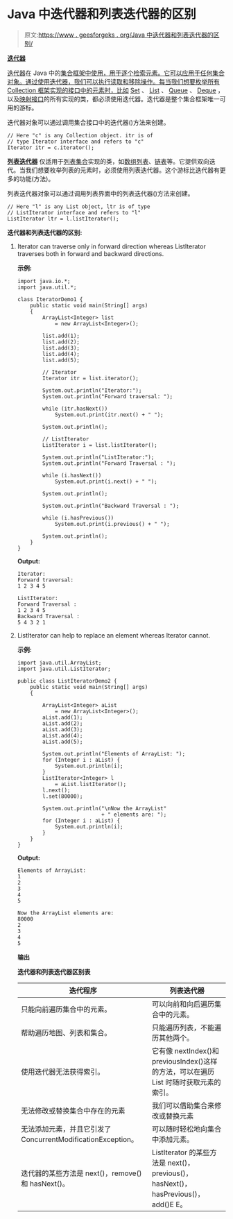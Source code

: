 # Java 中迭代器和列表迭代器的区别

> 原文:[https://www . geesforgeks . org/Java 中迭代器和列表迭代器的区别/](https://www.geeksforgeeks.org/difference-between-an-iterator-and-listiterator-in-java/)

**[迭代器](https://www.geeksforgeeks.org/iterators-in-java/)**

[迭代器](https://www.geeksforgeeks.org/iterators-in-java/)在 Java 中的[集合框架中使用，用于逐个检索元素。它可以应用于任何集合对象。通过使用迭代器，我们可以执行读取和移除操作。每当我们想要枚举所有 Collection 框架实现的接口中的元素时，比如](https://www.geeksforgeeks.org/collections-in-java-2/) [Set](https://www.geeksforgeeks.org/set-in-java/) 、 [List](https://www.geeksforgeeks.org/list-interface-java-examples/) 、 [Queue](https://www.geeksforgeeks.org/queue-interface-java/) 、 [Deque](https://www.geeksforgeeks.org/deque-interface-java-example/) ，以及[映射接口](https://www.geeksforgeeks.org/map-interface-java-examples/)的所有实现的类，都必须使用迭代器。迭代器是整个集合框架唯一可用的游标。

迭代器对象可以通过调用集合接口中的迭代器()方法来创建。

```
// Here "c" is any Collection object. itr is of
// type Iterator interface and refers to "c"
Iterator itr = c.iterator();

```

**[列表迭代器](https://www.geeksforgeeks.org/iterators-in-java/)**
仅适用于[列表集合](https://www.geeksforgeeks.org/list-interface-java-examples/)实现的类，如[数组列表](https://www.geeksforgeeks.org/arraylist-in-java/)、[链表](https://www.geeksforgeeks.org/linked-list-in-java/)等。它提供双向迭代。当我们想要枚举列表的元素时，必须使用列表迭代器。这个游标比迭代器有更多的功能(方法)。

列表迭代器对象可以通过调用列表界面中的列表迭代器()方法来创建。

```
// Here "l" is any List object, ltr is of type
// ListIterator interface and refers to "l"
ListIterator ltr = l.listIterator();

```

**迭代器和列表迭代器的区别:**

1.  Iterator can traverse only in forward direction whereas ListIterator traverses both in forward and backward directions.

    **示例:**

    ```
    import java.io.*;
    import java.util.*;

    class IteratorDemo1 {
        public static void main(String[] args)
        {
            ArrayList<Integer> list
                = new ArrayList<Integer>();

            list.add(1);
            list.add(2);
            list.add(3);
            list.add(4);
            list.add(5);

            // Iterator
            Iterator itr = list.iterator();

            System.out.println("Iterator:");
            System.out.println("Forward traversal: ");

            while (itr.hasNext())
                System.out.print(itr.next() + " ");

            System.out.println();

            // ListIterator
            ListIterator i = list.listIterator();

            System.out.println("ListIterator:");
            System.out.println("Forward Traversal : ");

            while (i.hasNext())
                System.out.print(i.next() + " ");

            System.out.println();

            System.out.println("Backward Traversal : ");

            while (i.hasPrevious())
                System.out.print(i.previous() + " ");

            System.out.println();
        }
    }
    ```

    **Output:**

    ```
    Iterator:
    Forward traversal: 
    1 2 3 4 5 

    ListIterator:
    Forward Traversal : 
    1 2 3 4 5 
    Backward Traversal : 
    5 4 3 2 1

    ```

2.  ListIterator can help to replace an element whereas Iterator cannot.

    **示例:**

    ```
    import java.util.ArrayList;
    import java.util.ListIterator;

    public class ListIteratorDemo2 {
        public static void main(String[] args)
        {

            ArrayList<Integer> aList
                = new ArrayList<Integer>();
            aList.add(1);
            aList.add(2);
            aList.add(3);
            aList.add(4);
            aList.add(5);

            System.out.println("Elements of ArrayList: ");
            for (Integer i : aList) {
                System.out.println(i);
            }
            ListIterator<Integer> l
                = aList.listIterator();
            l.next();
            l.set(80000);

            System.out.println("\nNow the ArrayList"
                               + " elements are: ");
            for (Integer i : aList) {
                System.out.println(i);
            }
        }
    }
    ```

    **Output:**

    ```
    Elements of ArrayList: 
    1
    2
    3
    4
    5

    Now the ArrayList elements are: 
    80000
    2
    3
    4
    5

    ```

    **输出**

    **迭代器和列表迭代器区别表**

    | 迭代程序 | 列表迭代器 |
    | --- | --- |
    | 只能向前遍历集合中的元素。 | 可以向前和向后遍历集合中的元素。 |
    | 帮助遍历地图、列表和集合。 | 只能遍历列表，不能遍历其他两个。 |
    | 使用迭代器无法获得索引。 | 它有像 nextIndex()和 previousIndex()这样的方法，可以在遍历 List 时随时获取元素的索引。 |
    | 无法修改或替换集合中存在的元素 | 我们可以借助集合来修改或替换元素 |
    | 无法添加元素，并且它引发了 ConcurrentModificationException。 | 可以随时轻松地向集合中添加元素。 |
    | 迭代器的某些方法是 next()，remove()和 hasNext()。 | ListIterator 的某些方法是 next()，previous()，hasNext()，hasPrevious()，add()E E。 |